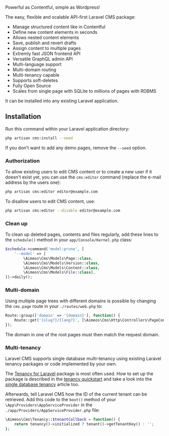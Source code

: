 Powerful as Contentful, simple as Wordpress!

The easy, flexible and scalable API-first Laravel CMS package:

* Manage structured content like in Contentful
* Define new content elements in seconds
* Allows nested content elements
* Save, publish and revert drafts
* Assign content to multiple pages
* Extremly fast JSON frontend API
* Versatile GraphQL admin API
* Multi-language support
* Multi-domain routing
* Multi-tenancy capable
* Supports soft-deletes
* Fully Open Source
* Scales from single page with SQLite to millions of pages with RDBMS

It can be installed into any existing Laravel application.

## Installation

Run this command within your Laravel application directory:

```bash
php artisan cms:install --seed
```

If you don't want to add any demo pages, remove the `--seed` option.

### Authorization

To allow existing users to edit CMS content or to create a new user if it doesn't exist yet, you can use the `cms:editor` command (replace the e-mail address by the users one):

```bash
php artisan cms:editor editor@example.com
```

To disallow users to edit CMS content, use:

```bash
php artisan cms:editor --disable editor@example.com
```

### Clean up

To clean up deleted pages, contents and files regularly, add these lines to the `schedule()` method in your `app/Console/Kernel.php` class:

```php
$schedule->command('model:prune', [
    '--model' => [
        \Aimeos\Cms\Models\Page::class,
        \Aimeos\Cms\Models\Version::class,
        \Aimeos\Cms\Models\Content::class,
        \Aimeos\Cms\Models\File::class],
])->daily();
```

### Multi-domain

Using multiple page trees with different domains is possible by changing the `cms.page` route in your `./routes/web.php` to:

```php
Route::group(['domain' => '{domain}'], function() {
    Route::get('{slug?}/{lang?}', [\Aimeos\Cms\Http\Controllers\PageController::class, 'index'])->name('cms.page');
});
```

The domain in one of the root pages must then match the request domain.

### Multi-tenancy

Laravel CMS supports single database multi-tenancy using existing Laravel tenancy packages or code implemented by your own.

The [Tenancy for Laravel](https://tenancyforlaravel.com/) package is most often used. How to set up the package is described in the [tenancy quickstart](https://tenancyforlaravel.com/docs/v3/quickstart) and take a look into the [single database tenancy](https://tenancyforlaravel.com/docs/v3/single-database-tenancy) article too.

Afterwards, tell Laravel CMS how the ID of the current tenant can be retrieved. Add this code to the `boot()` method of your `\App\Providers\AppServiceProvider` in the `./app/Providers/AppServiceProvider.php` file:

```php
\Aimeos\Cms\Tenancy::$tenantCallback = function() {
    return tenancy()->initialized ? tenant()->getTenantKey() : '';
};
```

